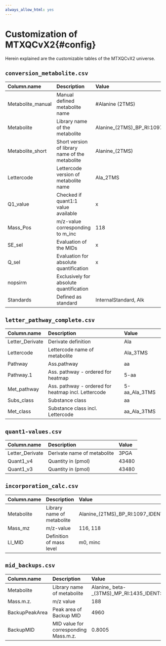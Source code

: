 ```yaml
---
always_allow_html: yes
---
```





# Customization of MTXQCvX2{#config}

Herein explained are the customizable tables of the MTXQCvX2 universe.

## `conversion_metabolite.csv`


<table class="table table-striped table-condensed" style="margin-left: auto; margin-right: auto;">
 <thead>
  <tr>
   <th style="text-align:left;"> Column.name </th>
   <th style="text-align:left;"> Description </th>
   <th style="text-align:left;"> Value </th>
  </tr>
 </thead>
<tbody>
  <tr>
   <td style="text-align:left;"> Metabolite_manual </td>
   <td style="text-align:left;"> Manual defined metabolite name </td>
   <td style="text-align:left;"> #Alanine (2TMS) </td>
  </tr>
  <tr>
   <td style="text-align:left;"> Metabolite </td>
   <td style="text-align:left;"> Library name of the metabolite </td>
   <td style="text-align:left;"> Alanine_(2TMS)_BP_RI:1097_IDENT:B+C </td>
  </tr>
  <tr>
   <td style="text-align:left;"> Metabolite_short </td>
   <td style="text-align:left;"> Short version of library name of the metabolite </td>
   <td style="text-align:left;"> Alanine_(2TMS) </td>
  </tr>
  <tr>
   <td style="text-align:left;"> Lettercode </td>
   <td style="text-align:left;"> Lettercode version of metabolite name </td>
   <td style="text-align:left;"> Ala_2TMS </td>
  </tr>
  <tr>
   <td style="text-align:left;"> Q1_value </td>
   <td style="text-align:left;"> Checked if quant1:1 value available </td>
   <td style="text-align:left;"> x </td>
  </tr>
  <tr>
   <td style="text-align:left;"> Mass_Pos </td>
   <td style="text-align:left;"> m/z-value corresponding to m_inc </td>
   <td style="text-align:left;"> 118 </td>
  </tr>
  <tr>
   <td style="text-align:left;"> SE_sel </td>
   <td style="text-align:left;"> Evaluation of the MIDs </td>
   <td style="text-align:left;"> x </td>
  </tr>
  <tr>
   <td style="text-align:left;"> Q_sel </td>
   <td style="text-align:left;"> Evaluation for absolute quantification </td>
   <td style="text-align:left;"> x </td>
  </tr>
  <tr>
   <td style="text-align:left;"> nopsirm </td>
   <td style="text-align:left;"> Exclusively for absolute quantification </td>
   <td style="text-align:left;">  </td>
  </tr>
  <tr>
   <td style="text-align:left;"> Standards </td>
   <td style="text-align:left;"> Defined as standard </td>
   <td style="text-align:left;"> InternalStandard, Alk </td>
  </tr>
</tbody>
</table>


## `letter_pathway_complete.csv`

<table class="table table-striped table-condensed" style="margin-left: auto; margin-right: auto;">
 <thead>
  <tr>
   <th style="text-align:left;"> Column.name </th>
   <th style="text-align:left;"> Description </th>
   <th style="text-align:left;"> Value </th>
  </tr>
 </thead>
<tbody>
  <tr>
   <td style="text-align:left;"> Letter_Derivate </td>
   <td style="text-align:left;"> Derivate definition </td>
   <td style="text-align:left;"> Ala </td>
  </tr>
  <tr>
   <td style="text-align:left;"> Lettercode </td>
   <td style="text-align:left;"> Lettercode name of metabolite </td>
   <td style="text-align:left;"> Ala_3TMS </td>
  </tr>
  <tr>
   <td style="text-align:left;"> Pathway </td>
   <td style="text-align:left;"> Ass.pathway </td>
   <td style="text-align:left;"> aa </td>
  </tr>
  <tr>
   <td style="text-align:left;"> Pathway.1 </td>
   <td style="text-align:left;"> Ass. pathway - ordered for heatmap </td>
   <td style="text-align:left;"> 5-aa </td>
  </tr>
  <tr>
   <td style="text-align:left;"> Met_pathway </td>
   <td style="text-align:left;"> Ass. pathway - ordered for heatmap incl. Lettercode </td>
   <td style="text-align:left;"> 5-aa_Ala_3TMS </td>
  </tr>
  <tr>
   <td style="text-align:left;"> Subs_class </td>
   <td style="text-align:left;"> Substance class </td>
   <td style="text-align:left;"> aa </td>
  </tr>
  <tr>
   <td style="text-align:left;"> Met_class </td>
   <td style="text-align:left;"> Substance class incl. Lettercode </td>
   <td style="text-align:left;"> aa_Ala_3TMS </td>
  </tr>
</tbody>
</table>

## `quant1-values.csv`

<table class="table table-striped table-condensed" style="margin-left: auto; margin-right: auto;">
 <thead>
  <tr>
   <th style="text-align:left;"> Column.name </th>
   <th style="text-align:left;"> Description </th>
   <th style="text-align:left;"> Value </th>
  </tr>
 </thead>
<tbody>
  <tr>
   <td style="text-align:left;"> Letter_Derivate </td>
   <td style="text-align:left;"> Derivate name of metabolite </td>
   <td style="text-align:left;"> 3PGA </td>
  </tr>
  <tr>
   <td style="text-align:left;"> Quant1_v4 </td>
   <td style="text-align:left;"> Quantity in (pmol) </td>
   <td style="text-align:left;"> 43480 </td>
  </tr>
  <tr>
   <td style="text-align:left;"> Quant1_v3 </td>
   <td style="text-align:left;"> Quantity in (pmol) </td>
   <td style="text-align:left;"> 43480 </td>
  </tr>
</tbody>
</table>

## `incorporation_calc.csv` 

<table class="table table-striped table-condensed" style="margin-left: auto; margin-right: auto;">
 <thead>
  <tr>
   <th style="text-align:left;"> Column.name </th>
   <th style="text-align:left;"> Description </th>
   <th style="text-align:left;"> Value </th>
  </tr>
 </thead>
<tbody>
  <tr>
   <td style="text-align:left;"> Metabolite </td>
   <td style="text-align:left;"> Library name of metabolite </td>
   <td style="text-align:left;"> Alanine_(2TMS)_BP_RI:1097_IDENT:B+C </td>
  </tr>
  <tr>
   <td style="text-align:left;"> Mass_mz </td>
   <td style="text-align:left;"> m/z-value </td>
   <td style="text-align:left;"> 116, 118 </td>
  </tr>
  <tr>
   <td style="text-align:left;"> LI_MID </td>
   <td style="text-align:left;"> Definition of mass level </td>
   <td style="text-align:left;"> m0, minc </td>
  </tr>
</tbody>
</table>

## `mid_backups.csv`

<table class="table table-striped table-condensed" style="margin-left: auto; margin-right: auto;">
 <thead>
  <tr>
   <th style="text-align:left;"> Column.name </th>
   <th style="text-align:left;"> Description </th>
   <th style="text-align:left;"> Value </th>
  </tr>
 </thead>
<tbody>
  <tr>
   <td style="text-align:left;"> Metabolite </td>
   <td style="text-align:left;"> Library name of metabolite </td>
   <td style="text-align:left;"> Alanine_ beta-_(3TMS)_MP_RI:1435_IDENT:A+D </td>
  </tr>
  <tr>
   <td style="text-align:left;"> Mass.m.z. </td>
   <td style="text-align:left;"> m/z value </td>
   <td style="text-align:left;"> 188 </td>
  </tr>
  <tr>
   <td style="text-align:left;"> BackupPeakArea </td>
   <td style="text-align:left;"> Peak area of Backup MID </td>
   <td style="text-align:left;"> 4960 </td>
  </tr>
  <tr>
   <td style="text-align:left;"> BackupMID </td>
   <td style="text-align:left;"> MID value for corresponding Mass.m.z. </td>
   <td style="text-align:left;"> 0.8005 </td>
  </tr>
</tbody>
</table>


